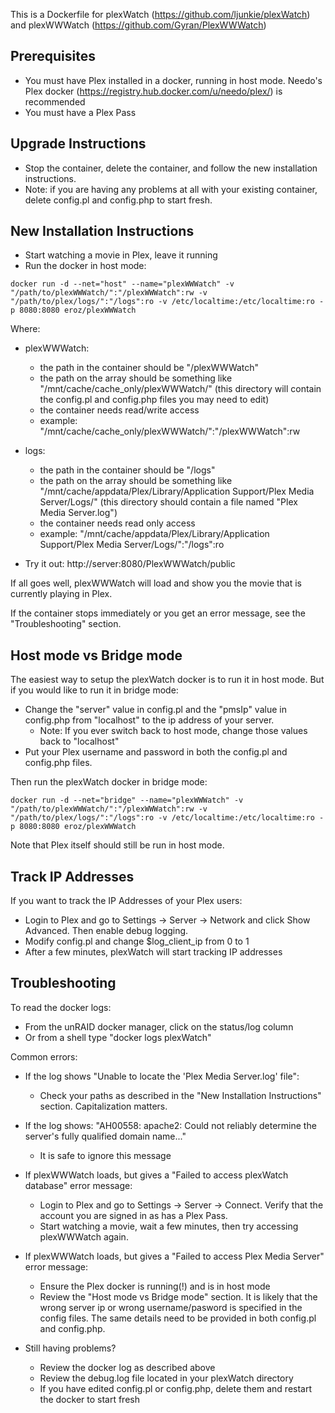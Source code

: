 This is a Dockerfile for plexWatch (https://github.com/ljunkie/plexWatch) and plexWWWatch (https://github.com/Gyran/PlexWWWatch)

Prerequisites
----------

* You must have Plex installed in a docker, running in host mode.  Needo's Plex docker (https://registry.hub.docker.com/u/needo/plex/) is recommended
* You must have a Plex Pass


Upgrade Instructions
----------

* Stop the container, delete the container, and follow the new installation instructions.
* Note: if you are having any problems at all with your existing container, delete config.pl and config.php to start fresh.


New Installation Instructions
----------

* Start watching a movie in Plex, leave it running
* Run the docker in host mode:
```
docker run -d --net="host" --name="plexWWWatch" -v "/path/to/plexWWWatch/":"/plexWWWatch":rw -v "/path/to/plex/logs/":"/logs":ro -v /etc/localtime:/etc/localtime:ro -p 8080:8080 eroz/plexWWWatch
```
Where: 
   * plexWWWatch:
      - the path in the container should be "/plexWWWatch"
      - the path on the array should be something like "/mnt/cache/cache_only/plexWWWatch/"
        (this directory will contain the config.pl and config.php files you may need to edit)
      - the container needs read/write access
      - example:  "/mnt/cache/cache_only/plexWWWatch/":"/plexWWWatch":rw

   * logs:
      - the path in the container should be "/logs"
      - the path on the array should be something like "/mnt/cache/appdata/Plex/Library/Application Support/Plex Media Server/Logs/"
        (this directory should contain a file named "Plex Media Server.log")
      - the container needs read only access
      - example:  "/mnt/cache/appdata/Plex/Library/Application Support/Plex Media Server/Logs/":"/logs":ro


* Try it out: http://server:8080/PlexWWWatch/public

If all goes well, plexWWWatch will load and show you the movie that is currently playing in Plex.

If the container stops immediately or you get an error message, see the "Troubleshooting" section.


Host mode vs Bridge mode
----------

The easiest way to setup the plexWatch docker is to run it in host mode.  But if you would like to run it in bridge mode:
* Change the "server" value in config.pl and the "pmsIp" value in config.php from "localhost" to the ip address of your server.
   * Note: If you ever switch back to host mode, change those values back to "localhost"
* Put your Plex username and password in both the config.pl and config.php files.

Then run the plexWatch docker in bridge mode:
```
docker run -d --net="bridge" --name="plexWWWatch" -v "/path/to/plexWWWatch/":"/plexWWWatch":rw -v "/path/to/plex/logs/":"/logs":ro -v /etc/localtime:/etc/localtime:ro -p 8080:8080 eroz/plexWWWatch
```

Note that Plex itself should still be run in host mode.

Track IP Addresses
----------

If you want to track the IP Addresses of your Plex users:
* Login to Plex and go to Settings -> Server -> Network and click Show Advanced.  Then enable debug logging.
* Modify config.pl and change $log_client_ip from 0 to 1
* After a few minutes, plexWatch will start tracking IP addresses


Troubleshooting
----------

To read the docker logs:
* From the unRAID docker manager, click on the status/log column
* Or from a shell type "docker logs plexWatch"

Common errors:

* If the log shows "Unable to locate the 'Plex Media Server.log' file":
   - Check your paths as described in the "New Installation Instructions" section.  Capitalization matters.

* If the log shows: "AH00558: apache2: Could not reliably determine the server's fully qualified domain name..."
   - It is safe to ignore this message

* If plexWWWatch loads, but gives a "Failed to access plexWatch database" error message:
   - Login to Plex and go to Settings -> Server -> Connect.  Verify that the account you are signed in as has a Plex Pass.
   - Start watching a movie, wait a few minutes, then try accessing plexWWWatch again.

* If plexWWWatch loads, but gives a "Failed to access Plex Media Server" error message:
   - Ensure the Plex docker is running(!) and is in host mode
   - Review the "Host mode vs Bridge mode" section.  It is likely that the wrong server ip or wrong username/pasword is specified in the config files.
     The same details need to be provided in both config.pl and config.php.

* Still having problems?
   - Review the docker log as described above
   - Review the debug.log file located in your plexWatch directory
   - If you have edited config.pl or config.php, delete them and restart the docker to start fresh
